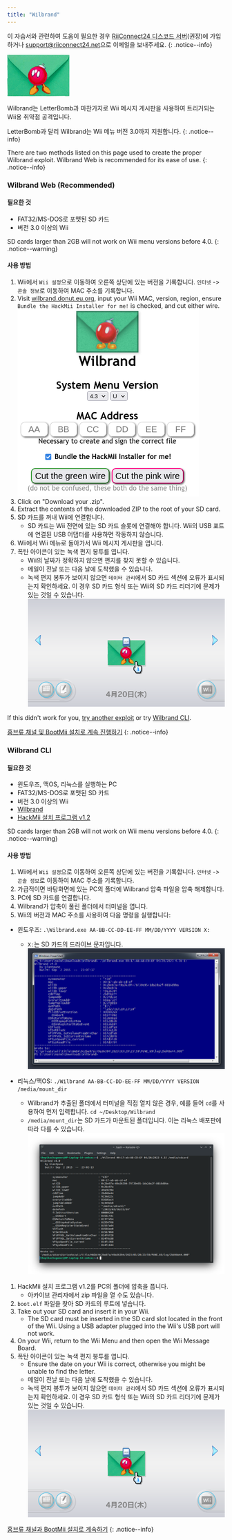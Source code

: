```yaml
---
title: "Wilbrand"
---
```


이 자습서와 관련하여 도움이 필요한 경우 [RiiConnect24 디스코드 서버](https://discord.gg/rc24)(권장)에 가입하거나 [support@riiconnect24.net](mailto:support@riiconnect24.net)으로 이메일을 보내주세요.
{: .notice--info}

![Wilbrand](/images/wilbrand/icon.png)

Wilbrand는 LetterBomb과 마찬가지로 Wii 메시지 게시판을 사용하여 트리거되는 Wii용 취약점 공격입니다.

LetterBomb과 달리 Wilbrand는 Wii 메뉴 버전 3.0까지 지원합니다.
{: .notice--info}

There are two methods listed on this page used to create the proper Wilbrand exploit. Wilbrand Web is recommended for its ease of use.
{: .notice--info}

### Wilbrand Web (Recommended)

#### 필요한 것

- FAT32/MS-DOS로 포맷된 SD 카드
- 버전 3.0 이상의 Wii

SD cards larger than 2GB will not work on Wii menu versions before 4.0.
{: .notice--warning}

#### 사용 방법

1.  Wii에서 `Wii 설정`으로 이동하여 오른쪽 상단에 있는 버전을 기록합니다. `인터넷` -> `콘솔 정보`로 이동하여 MAC 주소를 기록합니다.
1.  Visit [wilbrand.donut.eu.org](https://wilbrand.donut.eu.org/), input your Wii MAC, version, region, ensure `Bundle the HackMii Installer for me!` is checked, and cut either wire. ![Wilbrand Web](/images/wilbrand/web.png)
1.  Click on "Download your .zip".
1.  Extract the contents of the downloaded ZIP to the root of your SD card.
1.  SD 카드를 꺼내 Wii에 연결합니다.
    - SD 카드는 Wii 전면에 있는 SD 카드 슬롯에 연결해야 합니다. Wii의 USB 포트에 연결된 USB 어댑터를 사용하면 작동하지 않습니다.
1.  Wii에서 Wii 메뉴로 돌아가서 Wii 메시지 게시판을 엽니다.
1.  폭탄 아이콘이 있는 녹색 편지 봉투를 엽니다.
    - Wii의 날짜가 정확하지 않으면 편지를 찾지 못할 수 있습니다.
    - 메일이 전날 또는 다음 날에 도착했을 수 있습니다.
    - 녹색 편지 봉투가 보이지 않으면 `데이터 관리`에서 SD 카드 섹션에 오류가 표시되는지 확인하세요. 이 경우 SD 카드 형식 또는 Wii의 SD 카드 리더기에 문제가 있는 것일 수 있습니다. ![Natural habitat의 Wilbrand](/images/wilbrand/msgboard.png)

If this didn't work for you, [try another exploit](get-started) or try [Wilbrand CLI](#wilbrand-cli).

[홈브류 채널 및 BootMii 설치로 계속 진행하기](hbc)
{: .notice--info}

### Wilbrand CLI

#### 필요한 것

- 윈도우즈, 맥OS, 리눅스를 실행하는 PC
- FAT32/MS-DOS로 포맷된 SD 카드
- 버전 3.0 이상의 Wii
- [Wilbrand](https://static.wiidatabase.de/Wilbrand.zip)
- [HackMii 설치 프로그램 v1.2](https://bootmii.org/download/)

SD cards larger than 2GB will not work on Wii menu versions before 4.0.
{: .notice--warning}

#### 사용 방법

1.  Wii에서 `Wii 설정`으로 이동하여 오른쪽 상단에 있는 버전을 기록합니다. `인터넷` -> `콘솔 정보`로 이동하여 MAC 주소를 기록합니다.
1.  가급적이면 바탕화면에 있는 PC의 폴더에 Wilbrand 압축 파일을 압축 해제합니다.
1.  PC에 SD 카드를 연결합니다.
1.  Wilbrand가 압축이 풀린 폴더에서 터미널을 엽니다.
1.  Wii의 버전과 MAC 주소를 사용하여 다음 명령을 실행합니다:

- 윈도우즈: `.\Wilbrand.exe AA-BB-CC-DD-EE-FF MM/DD/YYYY VERSION X:`

  - `X:`는 SD 카드의 드라이브 문자입니다. ![윈도우즈에서 Wilbrand 실행](/images/wilbrand/windows.png)

- 리눅스/맥OS: `./Wilbrand AA-BB-CC-DD-EE-FF MM/DD/YYYY VERSION /media/mount_dir`
  - Wilbrand가 추출된 폴더에서 터미널을 직접 열지 않은 경우, 예를 들어 `cd`를 사용하여 먼저 입력합니다. `cd ~/Desktop/Wilbrand`
  - `/media/mount_dir`는 SD 카드가 마운트된 폴더입니다. 이는 리눅스 배포판에 따라 다를 수 있습니다. ![리눅스에서 Wilbrand 실행](/images/wilbrand/linux.png)

1.  HackMii 설치 프로그램 v1.2를 PC의 폴더에 압축을 풉니다.
    - 아카이브 관리자에서 zip 파일을 열 수도 있습니다.
1.  `boot.elf` 파일을 찾아 SD 카드의 루트에 넣습니다.
1.  Take out your SD card and insert it in your Wii.
    - The SD card must be inserted in the SD card slot located in the front of the Wii. Using a USB adapter plugged into the Wii's USB port will not work.
1.  On your Wii, return to the Wii Menu and then open the Wii Message Board.
1.  폭탄 아이콘이 있는 녹색 편지 봉투를 엽니다.
    - Ensure the date on your Wii is correct, otherwise you might be unable to find the letter.
    - 메일이 전날 또는 다음 날에 도착했을 수 있습니다.
    - 녹색 편지 봉투가 보이지 않으면 `데이터 관리`에서 SD 카드 섹션에 오류가 표시되는지 확인하세요. 이 경우 SD 카드 형식 또는 Wii의 SD 카드 리더기에 문제가 있는 것일 수 있습니다. ![Natural habitat의 Wilbrand](/images/wilbrand/msgboard.png)

[홈브류 채널과 BootMii 설치로 계속하기](hbc)
{: .notice--info}
